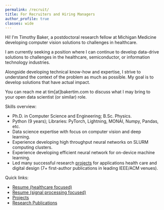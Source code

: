 ```yaml
---
permalink: /recruit/
title: For Recruiters and Hiring Managers
author_profile: true
classes: wide
---
```

Hi! I'm Timothy Baker, a postdoctoral research fellow at Michigan Medicine developing computer vision solutions to challenges in healthcare.

I am currently seeking a position where I can continue to develop data-drive solutions to challenges in the healthcare, semiconductor, or information technology industries.

Alongside developing technical know-how and expertise, I strive to understand the context of the problem as much as possible. My goal is to develop solutions that have actual impact.

You can reach me at tim\[at\]bakertim.com to discuss what I may bring to your open data scientist (or similar) role.

Skills overview:
- Ph.D. in Computer Science and Engineering; B.Sc. Physics.
- Python (9 years); Libraries: PyTorch, Lightning, MONAI, Numpy, Pandas, etc.
- Data science expertise with focus on computer vision and deep learning.
- Experience developing high throughput neural networks on SLURM computing clusters.
- Experience developing efficient neural network for on-device machine learning.
- Led many successful research [projects](/projects) for applications health care and digital design (7+ first-author publications in leading IEEE/ACM venues).

Quick links:
- <a href="/assets/docs/Baker_resume_h.pdf" target="_blank">Resume (healthcare focused)</a>
- <a href="/assets/docs/Baker_resume_sp.pdf" target="_blank">Resume (signal processing focused)</a>
- [Projects](/projects)
- [Research Publications](https://scholar.google.com/citations?user=nX7uN2EAAAAJ)

